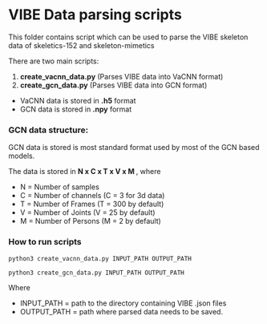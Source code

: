 # VIBE Data parsing scripts

This folder contains script which can be used to parse the VIBE skeleton data of skeletics-152 and skeleton-mimetics

There are two main scripts:

1. <b>create_vacnn_data.py</b> (Parses VIBE data into VaCNN format)
2. <b>create_gcn_data.py</b> (Parses VIBE data into GCN format)


- VaCNN data is stored in <b>.h5</b> format
- GCN data is stored in <b>.npy</b> format

### GCN data structure:

GCN data is stored is most standard format used by most of the GCN based models.

The data is stored in <b>N x C x T x V x M </b>, where
- N = Number of samples
- C = Number of channels (C = 3 for 3d data)
- T = Number of Frames (T = 300 by default)
- V = Number of Joints (V = 25 by default)
- M = Number of Persons (M = 2 by default)


### How to run scripts

```python3 create_vacnn_data.py INPUT_PATH OUTPUT_PATH```


```python3 create_gcn_data.py INPUT_PATH OUTPUT_PATH```

 Where

 - INPUT_PATH =  path to the directory containing VIBE .json files
 - OUTPUT_PATH =  path where parsed data needs to be saved.
